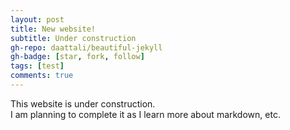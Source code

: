 ```yaml
---
layout: post
title: New website!
subtitle: Under construction
gh-repo: daattali/beautiful-jekyll
gh-badge: [star, fork, follow]
tags: [test]
comments: true
---
```


This website is under construction.  
I am planning to complete it as I learn more about markdown, etc.
